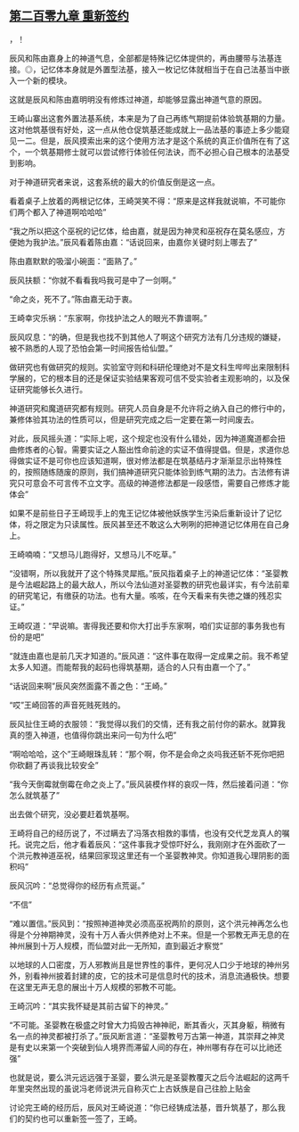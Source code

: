 ## [第二百零九章 重新签约](https://www.xxbiquge.com/11_11207/8937586.html)


  >

  ，！

  辰风和陈由嘉身上的神道气息，全部都是特殊记忆体提供的，再由腰带与法基连接。◎，记忆体本身就是外置型法基，接入一枚记忆体就相当于在自己法基当中嵌入一个新的模块。

  这就是辰风和陈由嘉明明没有修炼过神道，却能够显露出神道气意的原因。

  王崎山寨出这套外置法基系统，本来是为了自己再练气期提前体验筑基期的力量。这对他筑基很有好处，这一点从他仓促筑基还能成就上一品法基的事迹上多少能窥见一二。但是，辰风摸索出来的这个使用方法才是这个系统的真正价值所在有了这个，一个筑基期修士就可以尝试修行体验任何法诀，而不必担心自己根本的法基受到影响。

  对于神道研究者来说，这套系统的最大的价值反倒是这一点。

  看着桌子上放着的两根记忆体，王崎哭笑不得：“原来是这样我就说嘛，不可能你们两个都入了神道啊哈哈哈”

  “我之所以把这个巫祝的记忆体，给由嘉，就是因为神灵和巫祝存在莫名感应，方便她为我护法。”辰风看着陈由嘉：“话说回来，由嘉你关键时刻上哪去了”

  陈由嘉默默的吸溜小碗面：“面熟了。”

  辰风扶额：“你就不看看我吗我可是中了一剑啊。”

  “命之炎，死不了。”陈由嘉无动于衷。

  王崎幸灾乐祸：“东家啊，你找护法之人的眼光不靠谱啊。”

  辰风叹息：“的确，但是我也找不到其他人了啊这个研究方法有几分违规的嫌疑，被不熟悉的人现了恐怕会第一时间报告给仙盟。”

  做研究也有做研究的规则。实验室守则和科研伦理绝对不是文科生哔哔出来限制科学展的，它的根本目的还是保证实验结果客观可信不受实验者主观影响的，以及保证研究能够长久进行。

  神道研究和魔道研究都有规则。研究人员自身是不允许将之纳入自己的修行中的，兼修体验其功法的性质可以，但是研究完成之后一定要在第一时间废去。

  对此，辰风摇头道：“实际上呢，这个规定也没有什么错处，因为神道魔道都会扭曲修炼者的心智。需要实证之人豁出性命前途的实证不值得提倡。但是，求道你总得做实证不是可你也应该知道啊，很对修法都是在筑基结丹才渐渐显示出特殊性的，按照随练随废的原则，我们搞神道研究只能体验到练气期的法力。古法修有讲究只可意会不可言传不立文字。高级的神道修法都是一段感悟，需要自己修炼才能体会”

  如果不是前些日子王崎现手上的鬼王记忆体被他妖族学生污染后重新设计了记忆体，将之限定为只读属性。辰风甚至还不敢这么大咧咧的把神道记忆体用在自己身上。

  王崎喃喃：“又想马儿跑得好，又想马儿不吃草。”

  “没错啊，所以我就开了这个特殊灵犀瓶。”辰风指着桌子上的神道记忆体：“圣婴教是今法崛起路上的最大敌人，所以今法仙道对圣婴教的研究也最详实，有今法前辈的研究笔记，有缴获的功法。也有大量。咳咳，在今天看来有失徳之嫌的残忍实证。”

  王崎叹道：“早说嘛。害得我还要和你大打出手东家啊，咱们实证部的事务我也有份的是吧”

  “就连由嘉也是前几天才知道的。”辰风道：“这件事在取得一定成果之前。我不希望太多人知道。而能帮我的起码也得筑基期，适合的人只有由嘉一个了。”

  “话说回来啊”辰风突然面露不善之色：“王崎。”

  “哎”王崎回答的声音死贱死贱的。

  辰风扯住王崎的衣服领：“我觉得以我们的交情，还有我之前付你的薪水。就算我真的堕入神道，也值得你跳出来问一句为什么吧”

  “啊哈哈哈，这个”王崎眼珠乱转：“那个啊，你不是会命之炎吗我还斩不死你吧把你砍翻了再谈我比较安全”

  “我今天倒霉就倒霉在命之炎上了。”辰风装模作样的哀叹一阵，然后接着问道：“你怎么就筑基了”

  出去做个研究，没必要赶着筑基啊。

  王崎将自己的经历说了，不过瞒去了冯落衣相救的事情，也没有交代芝龙真人的嘱托。说完之后，他才看着辰风：“这件事我才受惊吓好么，我刚刚才在外面砍了一个洪元教神道巫祝，结果回家现这里还有一个圣婴教神灵。你知道我心理阴影的面积吗”

  辰风沉吟：“总觉得你的经历有点荒诞。”

  “不信”

  “难以置信。”辰风到：“按照神道神灵必须高巫祝两阶的原则，这个洪元神再怎么也得是个分神期神灵，没有十万人香火供养绝对上不来。但是一个邪教无声无息的在神州展到十万人规模，而仙盟对此一无所知，直到最近才察觉”

  以地球的人口密度，万人邪教尚且是世界性的事件，更何况人口少于地球的神州另外，别看神州披着封建的皮，它的技术可是信息时代的技术，消息流通极快。想要在这里无声无息的展出十万人规模的邪教不可能。

  王崎沉吟：“其实我怀疑是其前古留下的神灵。”

  “不可能。圣婴教在极盛之时曾大力捣毁古神神祀，断其香火，灭其身躯，稍微有名一点的神灵都被打杀了。”辰风断言道：“圣婴教号万古第一神道，其崇拜之神灵是有史以来第一个突破到仙人境界而滞留人间的存在，神州哪有存在可以比祂还强”

  也就是说，要么洪元远远强于圣婴，要么洪元是圣婴教覆灭之后今法崛起的这两千年里突然出现的虽说冯老师说洪元自称灭亡上古妖族是自己往脸上贴金

  讨论完王崎的经历后，辰风对王崎说道：“你已经铸成法基，晋升筑基了，那么我们的契约也可以重新签一签了，王崎。

  
